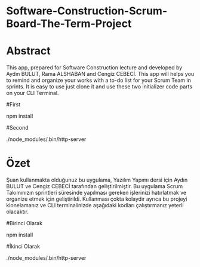 # Software-Construction-Scrum-Board-The-Term-Project

# Abstract 

This app, prepared for Software Construction lecture and developed by Aydın BULUT, Rama ALSHABAN and Cengiz CEBECİ. 
This app will helps you to remind and organize your works with a to-do list for your Scrum Team in sprints. 
It is easy to use just clone it and use these two initializer code parts on your CLI Terminal.

#First

npm install

#Second

./node_modules/.bin/http-server

# Özet
Şuan kullanmakta olduğunuz bu uygulama, Yazılım Yapımı dersi için Aydın BULUT ve Cengiz CEBECİ tarafından geliştirilmiştir. 
Bu uygulama Scrum Takımınızın sprintleri süresinde yapılması gereken işlerinizi hatırlatmak ve organize etmek için geliştirildi.
Kullanması çokta kolaydır ayrıca bu projeyi klonelamanız ve CLI terminalinizde aşağıdaki kodları çalıştırmanız yeterli olacaktır. 

#Birinci Olarak

npm install

#İkinci Olarak

./node_modules/.bin/http-server
